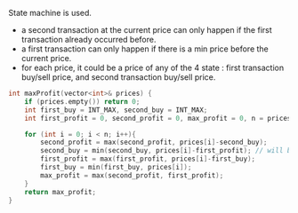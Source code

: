 State machine is used.
- a second transaction at the current price can only happen if the first transaction already occurred before.
- a first transaction can only happen if there is a min price before the current price.
- for each price, it could be a price of any of the 4 state : first transaction buy/sell price, and second transaction buy/sell price. 


```cpp
int maxProfit(vector<int>& prices) {
    if (prices.empty()) return 0;
    int first_buy = INT_MAX, second_buy = INT_MAX;
    int first_profit = 0, second_profit = 0, max_profit = 0, n = prices.size();

    for (int i = 0; i < n; i++){  
        second_profit = max(second_profit, prices[i]-second_buy);
        second_buy = min(second_buy, prices[i]-first_profit); // will be smallest when the first profit is largest
        first_profit = max(first_profit, prices[i]-first_buy); 
        first_buy = min(first_buy, prices[i]);
        max_profit = max(second_profit, first_profit);
    }
    return max_profit;
}
```
